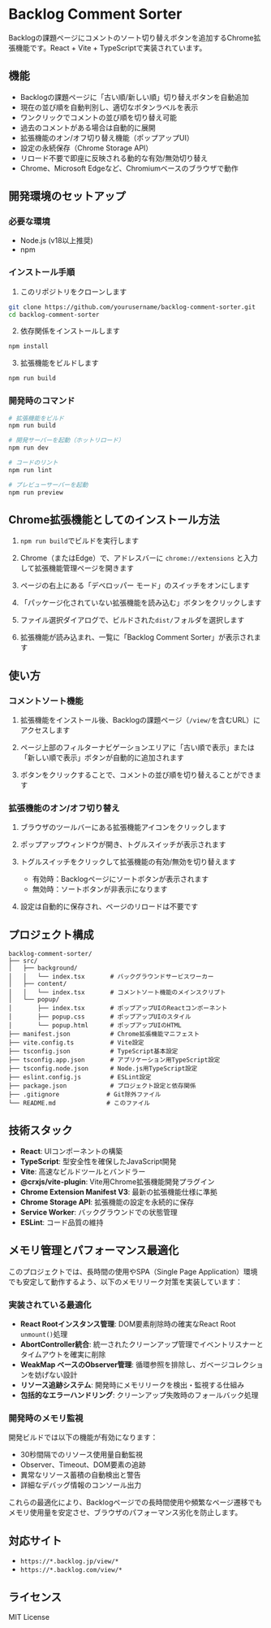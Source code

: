 # Backlog Comment Sorter

Backlogの課題ページにコメントのソート切り替えボタンを追加するChrome拡張機能です。React + Vite + TypeScriptで実装されています。

## 機能

- Backlogの課題ページに「古い順/新しい順」切り替えボタンを自動追加
- 現在の並び順を自動判別し、適切なボタンラベルを表示
- ワンクリックでコメントの並び順を切り替え可能
- 過去のコメントがある場合は自動的に展開
- 拡張機能のオン/オフ切り替え機能（ポップアップUI）
- 設定の永続保存（Chrome Storage API）
- リロード不要で即座に反映される動的な有効/無効切り替え
- Chrome、Microsoft Edgeなど、Chromiumベースのブラウザで動作

## 開発環境のセットアップ

### 必要な環境
- Node.js (v18以上推奨)
- npm

### インストール手順

1. このリポジトリをクローンします
```bash
git clone https://github.com/yourusername/backlog-comment-sorter.git
cd backlog-comment-sorter
```

2. 依存関係をインストールします
```bash
npm install
```

3. 拡張機能をビルドします
```bash
npm run build
```

### 開発時のコマンド

```bash
# 拡張機能をビルド
npm run build

# 開発サーバーを起動（ホットリロード）
npm run dev

# コードのリント
npm run lint

# プレビューサーバーを起動
npm run preview
```

## Chrome拡張機能としてのインストール方法

1. `npm run build`でビルドを実行します

2. Chrome（またはEdge）で、アドレスバーに `chrome://extensions` と入力して拡張機能管理ページを開きます

3. ページの右上にある「デベロッパー モード」のスイッチをオンにします

4. 「パッケージ化されていない拡張機能を読み込む」ボタンをクリックします

5. ファイル選択ダイアログで、ビルドされた`dist/`フォルダを選択します

6. 拡張機能が読み込まれ、一覧に「Backlog Comment Sorter」が表示されます

## 使い方

### コメントソート機能

1. 拡張機能をインストール後、Backlogの課題ページ（`/view/`を含むURL）にアクセスします

2. ページ上部のフィルターナビゲーションエリアに「古い順で表示」または「新しい順で表示」ボタンが自動的に追加されます

3. ボタンをクリックすることで、コメントの並び順を切り替えることができます

### 拡張機能のオン/オフ切り替え

1. ブラウザのツールバーにある拡張機能アイコンをクリックします

2. ポップアップウィンドウが開き、トグルスイッチが表示されます

3. トグルスイッチをクリックして拡張機能の有効/無効を切り替えます
   - 有効時：Backlogページにソートボタンが表示されます
   - 無効時：ソートボタンが非表示になります

4. 設定は自動的に保存され、ページのリロードは不要です

## プロジェクト構成

```
backlog-comment-sorter/
├── src/
│   ├── background/
│   │   └── index.tsx       # バックグラウンドサービスワーカー
│   ├── content/
│   │   └── index.tsx       # コメントソート機能のメインスクリプト
│   └── popup/
│       ├── index.tsx       # ポップアップUIのReactコンポーネント
│       ├── popup.css       # ポップアップUIのスタイル
│       └── popup.html      # ポップアップUIのHTML
├── manifest.json           # Chrome拡張機能マニフェスト
├── vite.config.ts          # Vite設定
├── tsconfig.json           # TypeScript基本設定
├── tsconfig.app.json       # アプリケーション用TypeScript設定
├── tsconfig.node.json      # Node.js用TypeScript設定
├── eslint.config.js        # ESLint設定
├── package.json            # プロジェクト設定と依存関係
├── .gitignore             # Git除外ファイル
└── README.md              # このファイル
```

## 技術スタック

- **React**: UIコンポーネントの構築
- **TypeScript**: 型安全性を確保したJavaScript開発
- **Vite**: 高速なビルドツールとバンドラー
- **@crxjs/vite-plugin**: Vite用Chrome拡張機能開発プラグイン
- **Chrome Extension Manifest V3**: 最新の拡張機能仕様に準拠
- **Chrome Storage API**: 拡張機能の設定を永続的に保存
- **Service Worker**: バックグラウンドでの状態管理
- **ESLint**: コード品質の維持

## メモリ管理とパフォーマンス最適化

このプロジェクトでは、長時間の使用やSPA（Single Page Application）環境でも安定して動作するよう、以下のメモリリーク対策を実装しています：

### 実装されている最適化

- **React Rootインスタンス管理**: DOM要素削除時の確実なReact Root `unmount()`処理
- **AbortController統合**: 統一されたクリーンアップ管理でイベントリスナーとタイムアウトを確実に削除
- **WeakMap ベースのObserver管理**: 循環参照を排除し、ガベージコレクションを妨げない設計
- **リソース追跡システム**: 開発時にメモリリークを検出・監視する仕組み
- **包括的なエラーハンドリング**: クリーンアップ失敗時のフォールバック処理

### 開発時のメモリ監視

開発ビルドでは以下の機能が有効になります：

- 30秒間隔でのリソース使用量自動監視
- Observer、Timeout、DOM要素の追跡
- 異常なリソース蓄積の自動検出と警告
- 詳細なデバッグ情報のコンソール出力

これらの最適化により、Backlogページでの長時間使用や頻繁なページ遷移でもメモリ使用量を安定させ、ブラウザのパフォーマンス劣化を防止します。

## 対応サイト

- `https://*.backlog.jp/view/*`
- `https://*.backlog.com/view/*`

## ライセンス

MIT License